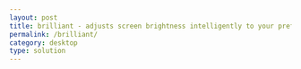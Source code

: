 ```yaml
---
layout: post
title: brilliant - adjusts screen brightness intelligently to your preferences
permalink: /brilliant/
category: desktop
type: solution
---
```

